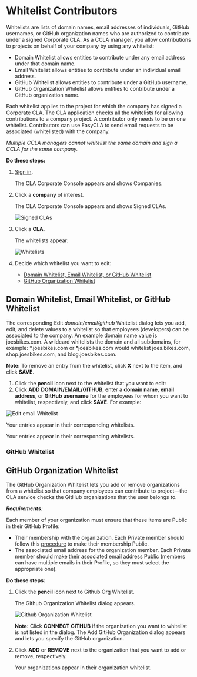 # Whitelist Contributors

Whitelists are lists of domain names, email addresses of individuals, GitHub usernames, or GitHub organization names who are authorized to contribute under a signed Corporate CLA. As a CCLA manager, you allow contributions to projects on behalf of your company by using any whitelist:

* Domain Whitelist allows entities to contribute under any email address under that domain name.
* Email Whitelist allows entities to contribute under an individual email address.
* GitHub Whitelist allows entities to contribute under a GitHub username.
* GitHub Organization Whitelist allows entities to contribute under a GitHub organization name.

Each whitelist applies to the project for which the company has signed a Corporate CLA. The CLA application checks all the whitelists for allowing contributions to a company project. A contributor only needs to be on one whitelist. Contributors can use EasyCLA to send email requests to be associated \(whitelisted\) with the company.

_Multiple CCLA managers cannot whitelist the same domain and sign a CCLA for the same company._

**Do these steps:**

1. ​[Sign in](sign-in-to-the-cla-corporate-console.md).

   The CLA Corporate Console appears and shows Companies.

2. Click a **company** of interest.

   The CLA Corporate Console appears and shows Signed CLAs.

   ​![Signed CLAs](https://firebasestorage.googleapis.com/v0/b/gitbook-28427.appspot.com/o/assets%2F-LuWIT3NfRhMt-F50U5n%2F-LuXUenJzl7sWiTp19eT%2F-LuXUgxp2Gfw1K9xp_jp%2Fcla-signed-clas.png?generation=1574684254209917&alt=media)​

3. Click a **CLA**.

   The whitelists appear:

   ​![Whitelists](https://firebasestorage.googleapis.com/v0/b/gitbook-28427.appspot.com/o/assets%2F-LuWIT3NfRhMt-F50U5n%2F-LuXUenJzl7sWiTp19eT%2F-LuXUgxrxZtNfekGaZ8b%2Fcla-whitelists.png?generation=1574684254580013&alt=media)​

4. Decide which whitelist you want to edit:
   * [Domain Whitelist, Email Whitelist, or GitHub Whitelist](whitelist-contributors.md#domain-whitelist-email-whitelist-or-github-whitelist)
   * [GitHub Organization Whitelist](whitelist-contributors.md#github-organization-whitelist)

## Domain Whitelist, Email Whitelist, or GitHub Whitelist <a id="domain-whitelist-email-whitelist-or-github-whitelist"></a>

The corresponding Edit _domain/email/github_ Whitelist dialog lets you add, edit, and delete values to a whitelist so that employees \(developers\) can be associated to the company. An example domain name value is joesbikes.com. A wildcard whitelists the domain and all subdomains, for example: \*.joesbikes.com or \*joesbikes.com would whitelist joes.bikes.com, shop.joesbikes.com, and blog.joesbikes.com.

**Note:** To remove an entry from the whitelist, click **X** next to the item, and click **SAVE**.

1. Click the **pencil** icon next to the whitelist that you want to edit:
2. Click **ADD DOMAIN/EMAIL/GITHUB**, enter a **domain name**, **email address**, or **GitHub username** for the employees for whom you want to whitelist, respectively, and click **SAVE**. For example:

![Edit email Whitelist](https://gblobscdn.gitbook.com/assets%2F-LuWIT3NfRhMt-F50U5n%2F-LuXUenJzl7sWiTp19eT%2F-LuXUgxvL5WG4fjyScmx%2Fcla-edit-email-whitelist.png?generation=1574684260759456&alt=media)

Your entries appear in their corresponding whitelists.

Your entries appear in their corresponding whitelists.

### GitHub Whitelist <a id="github-whitelist"></a>

## GitHub Organization Whitelist <a id="github-organization-whitelist"></a>

The GitHub Organization Whitelist lets you add or remove organizations from a whitelist so that company employees can contribute to project—the CLA service checks the GitHub organizations that the user belongs to.

_**Requirements:**_

Each member of your organization must ensure that these items are Public in their GitHub Profile:

* Their membership with the organization. Each Private member should follow this [procedure](https://help.github.com/en/articles/publicizing-or-hiding-organization-membership) to make their membership Public.
* The associated email address for the organization member. Each Private member should make their associated email address Public \(members can have multiple emails in their Profile, so they must select the appropriate one\).

**Do these steps:**

1. Click the **pencil** icon next to Github Org Whitelist.

   The Github Organization Whitelist dialog appears.

   ​![Github Organization Whitelist](https://firebasestorage.googleapis.com/v0/b/gitbook-28427.appspot.com/o/assets%2F-LuWIT3NfRhMt-F50U5n%2F-LuXUenJzl7sWiTp19eT%2F-LuXUgxxP0dhfxV5XHc-%2Fcla-github-organization-whitelist-no-organizations.png?generation=1574684254778432&alt=media)​

   **Note:** Click **CONNECT GITHUB** if the organization you want to whitelist is not listed in the dialog. The Add GitHub Organization dialog appears and lets you specify the GitHub organization.

2. Click **ADD** or **REMOVE** next to the organization that you want to add or remove, respectively.

   Your organizations appear in their organization whitelist.

